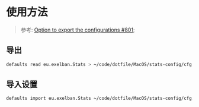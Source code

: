 # 使用方法

>   参考: 
>   [Option to export the configurations #801](https://github.com/exelban/stats/issues/801); 

## 导出

```bash
defaults read eu.exelban.Stats > ~/code/dotfile/MacOS/stats-config/cfg.json
```



## 导入设置

```bash
defaults import eu.exelban.Stats ~/code/dotfile/MacOS/stats-config/cfg.json
```

